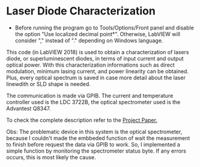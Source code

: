 # Laser Diode Characterization

* Before running the program go to Tools/Options/Front panel and disable the option "Use localized decimal point*".
Otherwise, LabVIEW will consider "," instead of "." depending on Windows language.

This code (in LabVIEW 2018) is used to obtain a characterization of lasers diode, or superluminescent diodes, in terms of input current and output optical power.
With this characterization informations such as direct modulation, minimum lasing current, and power linearity can be obtained. Plus, every optical spectrum is saved in case more detail about the laser linewdith or SLD shape is needed.

The communication is made via GPIB.
The current and temperature controller used is the LDC 3722B,
the optical spectrometer used is the Advantest Q8347.

To check the complete description refer to the <a href="Laser_diode_characterization_paper.pdf">Project Paper.</a>


Obs: The problematic device in this system is the optical spectrometer, because I couldn't made the embbeded function of wait the measurement to finish before request the data via GPIB to work. So, I implemented a simple function by monitoring the spectrometer status byte. If any errors occurs, this is most likely the cause.
